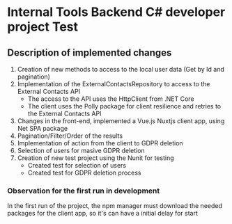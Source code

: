 # Internal Tools Backend C# developer project Test

## Description of implemented changes

1. Creation of new methods to access to the local user data (Get by Id and pagination)
2. Implementation of the ExternalContactsRepository to access to the External Contacts API
   - The access to the API uses the HttpClient from .NET Core
   - The client uses the Polly package for client resilience and retries to the External Contacts API
3. Changes in the front-end, implemented a Vue.js Nuxtjs client app, using Net SPA package
4. Pagination/Filter/Order of the results
5. Implementation of action from the client to GDPR deletion
6. Selection of users for masive GDPR deletion
7. Creation of new test project using the Nunit for testing
   - Created test for selection of users
   - Created test for GDPR deletion process

### Observation for the first run in development

In the first run of the project, the npm manager must download the needed packages for the client app, so it's can have a initial delay for start